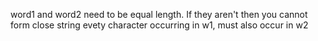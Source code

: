 word1 and word2 need to be equal length. If they aren't then you cannot form close string
evety character occurring in w1, must also occur in w2